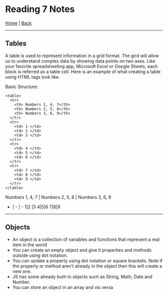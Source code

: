# Reading 7 Notes

[Home](/README.md) | [Back](/201-main/201TableofContents.md)




___
##  Tables  

A table is used to represent information in a grid format. The gird will allow us to understand complex data by showing data points on two axes. Like your favorite spreadsheeting app, Microsoft Excel or Google Sheets, each block is referred as a table cell. Here is an example of what creating a table using HTML tags look like.

Basic Structure:

    <table>
      <tr>
        <th> Numbers 1, 4, 7</th>
        <th> Numbers 2, 5, 8</th>
        <th> Numbers 3, 6, 9</th>
      </tr>
      <tr>
        <td> 1 </td>
        <td> 2 </td>
        <td> 3 </td>
      </tr>
      <tr>
        <td> 4 </td>
        <td> 5 </td>
        <td> 6 </td>
      </tr>
      <tr>
        <td> 7 </td>
        <td> 8 </td>
        <td> 9 </td>
      </tr>
    </table>

 Numbers 1, 4, 7 | Numbers 2, 5, 8 | Numbers 3, 6, 9
- | - | -
1|2 |3
4|5|6
7|8|9

___

## Objects

<ul>
      <li>An object is a collection of variables and functions that represent a real item in the world </li>
      <li>You can create an empty object and give it properties and methods outside using dot notation.   </li>
      <li>  You can update a property using dot notation or square brackets. Note if the property or method aren’t already in the object then this will create a new one.   </li>
      <li> JS has some already built-in objects such as String, Math, Date and Number. </li>
      <li>You can store an object in an array and vis versa  </li>
    </ul>


